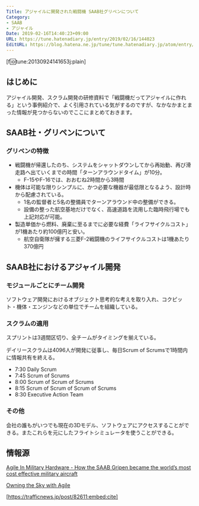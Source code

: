 ```yaml
---
Title: アジャイルに開発された戦闘機 SAAB社グリペンについて
Category:
- SAAB
- アジャイル
Date: 2019-02-16T14:40:23+09:00
URL: https://tune.hatenadiary.jp/entry/2019/02/16/144023
EditURL: https://blog.hatena.ne.jp/tune/tune.hatenadiary.jp/atom/entry/17680117126964688168
---
```


[f:id:tune:20130924141653j:plain]

## はじめに

アジャイル開発、スクラム開発の研修資料で「戦闘機だってアジャイルに作れる」という事例紹介で、よく引用されている気がするのですが、なかなかまとまった情報が見つからないのでここにまとめておきます。

## SAAB社・グリペンについて

### グリペンの特徴

- 戦闘機が帰還したのち、システムをシャットダウンしてから再始動、再び滑走路へ出ていくまでの時間「ターンアラウンドタイム」が10分。
  - F-15やF-16では、おおむね2時間から3時間
- 機体は可能な限りシンプルに、かつ必要な機器が最低限となるよう、設計時から配慮されている。
  - 1名の監督者と5名の整備員でターンアラウンド中の整備ができる。
  - 設備の整った航空基地だけでなく、高速道路を流用した臨時飛行場でも上記対応が可能。
- 製造単価から燃料、廃棄に至るまでに必要な経費「ライフサイクルコスト」が1機あたり約100億円と安い。
  - 航空自衛隊が擁する三菱F-2戦闘機のライフサイクルコストは1機あたり370億円

## SAAB社におけるアジャイル開発

### モジュールごとにチーム開発

ソフトウェア開発におけるオブジェクト思考的な考えを取り入れ、コクピット・機体・エンジンなどの単位でチームを組織している。

### スクラムの適用

スプリントは3週間区切り、全チームがタイミングを揃えている。

デイリースクラムは4096人が開発に従事し、毎日Scrum of Scrumsで1時間内に情報共有を終える。

- 7:30 Daily Scrum 
- 7:45 Scrum of Scrums
- 8:00 Scrum of Scrum of Scrums
- 8:15 Scrum of Scrum of Scrum of Scrums
- 8:30 Executive Action Team

### その他

会社の誰もがいつでも現在の3Dモデル、ソフトウェアにアクセスすることができる。またこれらを元にしたフライトシミュレータを使うことができる。

## 情報源

[Agile In Military Hardware - How the SAAB Gripen became the world’s most cost effective military aircraft](https://www.scrumalliance.org/ScrumRedesignDEVSite/media/ScrumAllianceMedia/Global%20Scrum%20Gatherings/2017%20San%20Diego/Presentations/JusticeJoe_Agile_In_Military_Hardware_SGSD.pdf)

[Owning the Sky with Agile](https://www.scruminc.com/wp-content/uploads/2015/09/Release-version_Owning-the-Sky-with-Agile.pdf)

[https://trafficnews.jp/post/82611:embed:cite]

